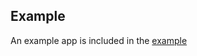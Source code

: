 ## Example

An example app is included in the [example](https://github.com/djangoflow/djangoflow-examples/tree/main/simple_chat/frontend-flutter)

